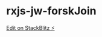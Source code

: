 # rxjs-jw-forskJoin

[Edit on StackBlitz ⚡️](https://stackblitz.com/edit/rxjs-jw-course-5f1-forkjoin-multiple-http-request-l1hmgu)